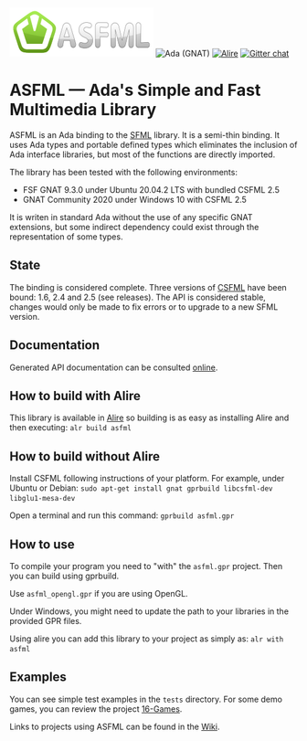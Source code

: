 [![ASFML logo](images/ASFML_Logo.png)](https://www.sfml-dev.org)
![Ada (GNAT)](https://github.com/mgrojo/ASFML/workflows/Ada%20(GNAT)/badge.svg)
[![Alire](https://img.shields.io/endpoint?url=https://alire.ada.dev/badges/asfml.json)](https://alire.ada.dev/crates/asfml.html)
[![Gitter chat](https://badges.gitter.im/gitterHQ/gitter.png)](https://gitter.im/ada-lang/Lobby)

# ASFML — Ada's Simple and Fast Multimedia Library

ASFML is an Ada binding to the [SFML](https://www.sfml-dev.org/)
library. It is a semi-thin binding. It uses Ada types and portable defined types which
eliminates the inclusion of Ada interface libraries, but most of the functions are directly imported.

The library has been tested with the following environments:
- FSF GNAT 9.3.0 under Ubuntu 20.04.2 LTS with bundled CSFML 2.5
- GNAT Community 2020 under Windows 10 with CSFML 2.5

It is writen in standard Ada without the use of any specific GNAT extensions, but some indirect dependency could exist through the representation of some types.

## State

The binding is considered complete. Three versions of [CSFML](https://github.com/SFML/CSFML)
 have been bound: 1.6, 2.4 and 2.5 (see releases). The API is considered stable, changes would only be made to fix errors or to upgrade to a new SFML version.

## Documentation

Generated API documentation can be consulted [online](https://mgrojo.github.io/ASFML/doc/).

## How to build with Alire

This library is available in [Alire](https://alire.ada.dev/) so building is as easy as installing Alire and then executing:
`alr build asfml`

## How to build without Alire

Install CSFML following instructions of your platform. For example, under Ubuntu or Debian:
`sudo apt-get install gnat gprbuild libcsfml-dev libglu1-mesa-dev`

Open a terminal and run this command:
`gprbuild asfml.gpr`

## How to use

To compile your program you need to "with" the `asfml.gpr` project. Then
you can build using gprbuild.

Use `asfml_opengl.gpr` if you are using OpenGL.

Under Windows, you might need to update the path to your libraries in the
provided GPR files.

Using alire you can add this library to your project as simply as:
`alr with asfml`

## Examples
You can see simple test examples in the `tests` directory. For some demo games,
you can review the project [16-Games](https://github.com/mgrojo/16-Games).

Links to projects using ASFML can be found in the
[Wiki](https://github.com/mgrojo/ASFML/wiki#list-of-projects-using-asfml).
